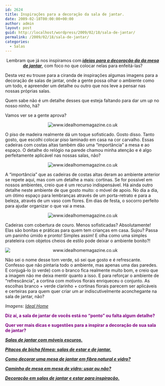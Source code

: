 ```yaml
---
id: 2624
title: Inspirações para a decoração da sala de jantar.
date: 2009-02-18T00:00:00+00:00
author: admin
layout: post
guid: http://localhost/wordpress/2009/02/18/sala-de-jantar/
permalink: /2009/02/18/sala-de-jantar/
categories:
  - Salas
---
```

<p style="text-align: center;">
  Lembram que já nos inspiramos com<strong><em> </em></strong><a href="http://www.trololodemulher.com.br/2009/02/11/alternativas-para-decorar-uma-mesa-de-jantar/" target="_self"><strong><em>ideias para a decoração da da mesa de jantar</em></strong></a>, com foco no que colocar nelas para enfeitá-las?
</p>

Desta vez eu trouxe para a ciranda de inspirações algumas imagens para a decoração de salas de jantar, onde a gente possa olhar o ambiente como um todo, e apreender um detalhe ou outro que nos leve a pensar nas nossas próprias salas.

Quem sabe não é um detalhe desses que esteja faltando para dar um _up_ no nosso ninho, hã?

Vamos ver se a gente aprova?

<p style="text-align: center;">
  <img class="aligncenter" title="www.idealhomemagazine.co.uk" src="http://www.idealhomemagazine.co.uk/inspiredecor/gallery/d/2498-3/Sophisticated+dining+area.jpg" alt="www.idealhomemagazine.co.uk" />
</p>

O piso de madeira realmente dá um toque sofisticado. Gosto disso. Tanto gosto, que escolhi colocar piso laminado em casa na cor carvalho. Essas cadeiras com costas altas também dão uma “importância” a mesa e ao espaço. O detalhe do relógio na parede chamou minha atenção e é algo perfeitamente aplicável nas nossas salas, não?

<p style="text-align: center;">
  <img class="aligncenter" title="www.idealhomemagazine.co.uk" src="http://www.idealhomemagazine.co.uk/inspiredecor/gallery/d/2374-3/glamdiningroomp87.jpg" alt="www.idealhomemagazine.co.uk" />
</p>

A “importância” que as cadeiras de costas altas deram ao ambiente anterior se repete aqui, mas com um detalhe a mais: cortinas. Se for possível em nossos ambientes, creio que é um recurso indispensável. Há ainda outro detalhe neste ambiente de que gosto muito: o móvel de apoio. No dia a dia, um ótimo espaço para lembranças através de um porta-retrato e para a beleza, através de um vaso com flores. Em dias de festa, o socorro perfeito para ajudar organizar o que vai a mesa.

<p style="text-align: center;">
  <img class="aligncenter" title="www.idealhomemagazine.co.uk" src="http://www.idealhomemagazine.co.uk/inspiredecor/gallery/d/2336-2/dining-room_002.jpg" alt="www.idealhomemagazine.co.uk" />
</p>

Cadeiras com cobertura de couro. Menos sofisticadas? Absolutamente! Elas são bonitas e práticas para quem tem crianças em casa. Sujou? Passa um paninho úmido e pronto! Simples assim! E olha como uma simples prateleira com objetos cheios de estilo pode deixar o ambiente bonito?!

<p style="text-align: center;">
  <img class="aligncenter" style="display: block; float: none; margin-left: auto; margin-right: auto;" title="www.idealhomemagazine.co.uk" src="http://www.idealhomemagazine.co.uk/inspiredecor/gallery/d/488-3/fresh-green-sq.jpg" alt="www.idealhomemagazine.co.uk" />
</p>

Não sei o nome desse tom verde, só sei que gosto e é refrescante. Confesso que não pintaria todo o ambiente, mas apenas uma das paredes. E conjugá-lo (o verde) com o branco fica realmente muito bom, e creio que a imagem não me deixa mentir quanto a isso. E para reforçar o ambiente de “refrescância”, a cortina com motivos florais enriqueceu o conjunto. As escolhas branco + verde clarinho + cortinas florais parecem ser aplicáveis e certeiras para quem quer criar um ar indiscutivelmente aconchegante na sala de jantar, não?

_Imagens:_ <a href="http://www.idealhomemagazine.co.uk/" target="_blank"><em>Ideal Home</em></a>

**<span style="color: #800080;">Diz aí, a sala de jantar de vocês está no “ponto” ou falta algum detalhe?</span>**

**<span style="color: #800080;">Quer ver mais dicas e sugestões para a inspirar a decoração de sua sala de jantar?</span>**

**<span style="color: #800080;"><em><a href="http://www.trololodemulher.com.br/2010/07/07/decoracao-sala-de-jantar/" target="_self">Salas de jantar com móveis escuros.</a></em></span>**

**<span style="color: #800080;"><em><a href="http://www.trololodemulher.com.br/2010/04/09/sala-de-estar-e-de-jantar/" target="_self">Pitacos de bicha fêmea: salas de estar e de jantar.</a></em></span>**

**<span style="color: #800080;"><em><a href="http://www.trololodemulher.com.br/2009/11/24/mesa-fibra-natural-e-vidro/" target="_self">Como decorar uma mesa de jantar em fibra natural e vidro?</a></em></span>**

**<span style="color: #800080;"><em><a href="http://www.trololodemulher.com.br/2009/11/05/caminho-de-mesa/" target="_self">Caminho de mesa em mesa de vidro: usar ou não?</a></em></span>**

**<span style="color: #800080;"><em><a href="http://www.trololodemulher.com.br/2009/04/12/decoracao-sala-estar-jantar/" target="_self">Decoração em salas de jantar e estar para inspiração.</a></em></span>**